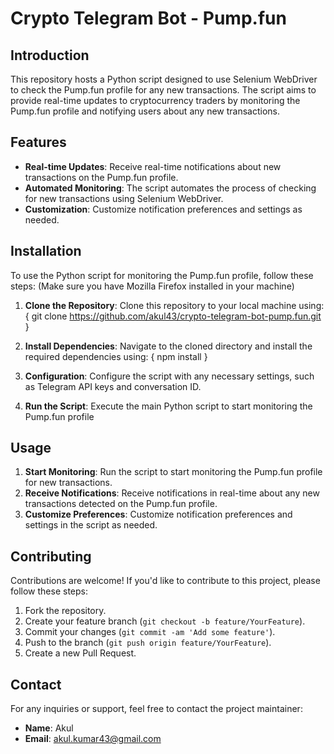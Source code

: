 # Crypto Telegram Bot - Pump.fun

## Introduction
This repository hosts a Python script designed to use Selenium WebDriver to check the Pump.fun profile for any new transactions. The script aims to provide real-time updates to cryptocurrency traders by monitoring the Pump.fun profile and notifying users about any new transactions.

## Features
- **Real-time Updates**: Receive real-time notifications about new transactions on the Pump.fun profile.
- **Automated Monitoring**: The script automates the process of checking for new transactions using Selenium WebDriver.
- **Customization**: Customize notification preferences and settings as needed.

## Installation
To use the Python script for monitoring the Pump.fun profile, follow these steps:
(Make sure you have Mozilla Firefox installed in your machine)

1. **Clone the Repository**: Clone this repository to your local machine using:
    { git clone https://github.com/akul43/crypto-telegram-bot-pump.fun.git }

2. **Install Dependencies**: Navigate to the cloned directory and install the required dependencies using:
    { npm install }

3. **Configuration**: Configure the script with any necessary settings, such as Telegram API keys and conversation ID.

4. **Run the Script**: Execute the main Python script to start monitoring the Pump.fun profile


## Usage
1. **Start Monitoring**: Run the script to start monitoring the Pump.fun profile for new transactions.
2. **Receive Notifications**: Receive notifications in real-time about any new transactions detected on the Pump.fun profile.
3. **Customize Preferences**: Customize notification preferences and settings in the script as needed.

## Contributing
Contributions are welcome! If you'd like to contribute to this project, please follow these steps:

1. Fork the repository.
2. Create your feature branch (`git checkout -b feature/YourFeature`).
3. Commit your changes (`git commit -am 'Add some feature'`).
4. Push to the branch (`git push origin feature/YourFeature`).
5. Create a new Pull Request.

## Contact
For any inquiries or support, feel free to contact the project maintainer:
- **Name**: Akul
- **Email**: akul.kumar43@gmail.com
